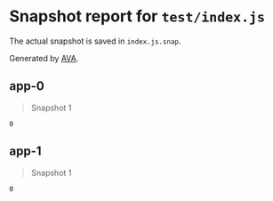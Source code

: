 # Snapshot report for `test/index.js`

The actual snapshot is saved in `index.js.snap`.

Generated by [AVA](https://avajs.dev).

## app-0

> Snapshot 1

    0

## app-1

> Snapshot 1

    0
